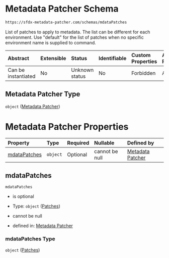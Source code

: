 # Metadata Patcher Schema

```txt
https://sfdx-metadata-patcher.com/schemas/mdataPatches
```

List of patches to apply to metadata. The list can be different for each environment. Use "default" for the list of patches when no specific environment name is supplied to command.

| Abstract            | Extensible | Status         | Identifiable | Custom Properties | Additional Properties | Access Restrictions | Defined In                                                                         |
| :------------------ | :--------- | :------------- | :----------- | :---------------- | :-------------------- | :------------------ | :--------------------------------------------------------------------------------- |
| Can be instantiated | No         | Unknown status | No           | Forbidden         | Allowed               | none                | [mdataPatches.schema.json](../out/mdataPatches.schema.json "open original schema") |

## Metadata Patcher Type

`object` ([Metadata Patcher](mdatapatches.md))

# Metadata Patcher Properties

| Property                      | Type     | Required | Nullable       | Defined by                                                                                                                               |
| :---------------------------- | :------- | :------- | :------------- | :--------------------------------------------------------------------------------------------------------------------------------------- |
| [mdataPatches](#mdatapatches) | `object` | Optional | cannot be null | [Metadata Patcher](mdatapatches-properties-patches.md "https://sfdx-metadata-patcher.com/schemas/mdataPatches#/properties/mdataPatches") |

## mdataPatches



`mdataPatches`

*   is optional

*   Type: `object` ([Patches](mdatapatches-properties-patches.md))

*   cannot be null

*   defined in: [Metadata Patcher](mdatapatches-properties-patches.md "https://sfdx-metadata-patcher.com/schemas/mdataPatches#/properties/mdataPatches")

### mdataPatches Type

`object` ([Patches](mdatapatches-properties-patches.md))
